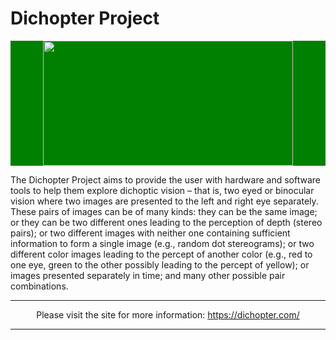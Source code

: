 
# Dichopter Project
<div align="center" style="text-align:center; background-color:green;">
  <img src="https://dichopter.com/binocularLogo.svg" width="400" height="200" />
</div>

The Dichopter Project aims to provide the user with hardware and software tools to help them explore dichoptic vision – that is, two eyed or binocular vision where two images are presented to the left and right eye separately. These pairs of images can be of many kinds: they can be the same image; or they can be two different ones leading to the perception of depth (stereo pairs); or two different images with neither one containing sufficient information to form a single image (e.g., random dot stereograms); or two different color images leading to the percept of another color (e.g., red to one eye, green to the other possibly leading to the percept of yellow); or images presented separately in time; and many other possible pair combinations.

***


<p align="center">Please visit the site for more information:  <a href="https://dichopter.com/">https://dichopter.com/</a></p>


***
